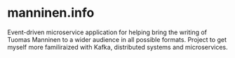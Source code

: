 # manninen.info

Event-driven microservice application for helping bring the writing of Tuomas
Manninen to a wider audience in all possible formats. Project to get
myself more familiraized with Kafka, distributed systems and microservices.

